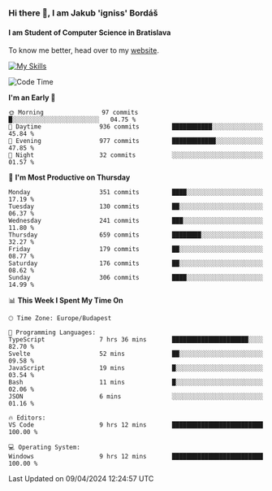### Hi there 👋, I am Jakub 'igniss' Bordáš

#### I am Student of Computer Science in Bratislava
To know me better, head over to my [website](https://bordas.sk).

[![My Skills](https://skillicons.dev/icons?i=js,html,css,figma,svelte,java,kotlin,python,postgresql,typescript,nest,nodejs)](https://bordas.sk)


<!--START_SECTION:waka-->
![Code Time](http://img.shields.io/badge/Code%20Time-1%2C462%20hrs%2056%20mins-blue)

**I'm an Early 🐤** 

```text
🌞 Morning                97 commits          █░░░░░░░░░░░░░░░░░░░░░░░░   04.75 % 
🌆 Daytime                936 commits         ███████████░░░░░░░░░░░░░░   45.84 % 
🌃 Evening                977 commits         ████████████░░░░░░░░░░░░░   47.85 % 
🌙 Night                  32 commits          ░░░░░░░░░░░░░░░░░░░░░░░░░   01.57 % 
```
📅 **I'm Most Productive on Thursday** 

```text
Monday                   351 commits         ████░░░░░░░░░░░░░░░░░░░░░   17.19 % 
Tuesday                  130 commits         ██░░░░░░░░░░░░░░░░░░░░░░░   06.37 % 
Wednesday                241 commits         ███░░░░░░░░░░░░░░░░░░░░░░   11.80 % 
Thursday                 659 commits         ████████░░░░░░░░░░░░░░░░░   32.27 % 
Friday                   179 commits         ██░░░░░░░░░░░░░░░░░░░░░░░   08.77 % 
Saturday                 176 commits         ██░░░░░░░░░░░░░░░░░░░░░░░   08.62 % 
Sunday                   306 commits         ████░░░░░░░░░░░░░░░░░░░░░   14.99 % 
```


📊 **This Week I Spent My Time On** 

```text
🕑︎ Time Zone: Europe/Budapest

💬 Programming Languages: 
TypeScript               7 hrs 36 mins       █████████████████████░░░░   82.70 % 
Svelte                   52 mins             ██░░░░░░░░░░░░░░░░░░░░░░░   09.58 % 
JavaScript               19 mins             █░░░░░░░░░░░░░░░░░░░░░░░░   03.54 % 
Bash                     11 mins             █░░░░░░░░░░░░░░░░░░░░░░░░   02.06 % 
JSON                     6 mins              ░░░░░░░░░░░░░░░░░░░░░░░░░   01.16 % 

🔥 Editors: 
VS Code                  9 hrs 12 mins       █████████████████████████   100.00 % 

💻 Operating System: 
Windows                  9 hrs 12 mins       █████████████████████████   100.00 % 
```


 Last Updated on 09/04/2024 12:24:57 UTC
<!--END_SECTION:waka-->
